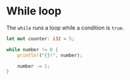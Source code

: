 # While loop

The `while` runs a loop while a condition is `true`.

```rs
let mut counter: i32 = 5;

while number != 0 {
    println!("{}!", number);

    number -= 1;
}
```
